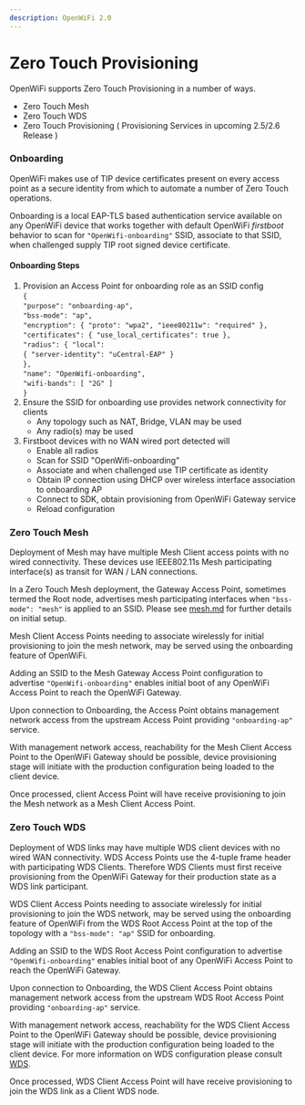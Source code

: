 ```yaml
---
description: OpenWiFi 2.0
---
```


# Zero Touch Provisioning

OpenWiFi supports Zero Touch Provisioning in a number of ways.

* Zero Touch Mesh
* Zero Touch WDS
* Zero Touch Provisioning ( Provisioning Services in upcoming 2.5/2.6 Release )

### Onboarding

OpenWiFi makes use of TIP device certificates present on every access point as a secure identity from which to automate a number of Zero Touch operations.

Onboarding is a local EAP-TLS based authentication service available on any OpenWiFi device that works together with default OpenWiFi _firstboot_ behavior to scan for `"OpenWifi-onboarding"` SSID, associate to that SSID, when challenged supply TIP root signed device certificate.

#### Onboarding Steps

1. Provision an Access Point for onboarding role as an SSID config\
   `{`\
   `"purpose": "onboarding-ap",`\
   `"bss-mode": "ap",`\
   `"encryption": { "proto": "wpa2", "ieee80211w": "required" },`\
   `"certificates": { "use_local_certificates": true },`\
   `"radius": { "local":`\
   `{ "server-identity": "uCentral-EAP" }`\
   `},`\
   `"name": "OpenWifi-onboarding",`\
   `"wifi-bands": [ "2G" ]`\
   `}`
2. Ensure the SSID for onboarding use provides network connectivity for clients
   * Any topology such as NAT, Bridge, VLAN may be used
   * Any radio(s) may be used
3. Firstboot devices with no WAN wired port detected will
   * Enable all radios
   * Scan for SSID "OpenWifi-onboarding"
   * Associate and when challenged use TIP certificate as identity
   * Obtain IP connection using DHCP over wireless interface association to onboarding AP
   * Connect to SDK, obtain provisioning from OpenWiFi Gateway service
   * Reload configuration

### Zero Touch Mesh

Deployment of Mesh may have multiple Mesh Client access points with no wired connectivity. These devices use IEEE802.11s Mesh participating interface(s) as transit for WAN / LAN connections.

In a Zero Touch Mesh deployment, the Gateway Access Point, sometimes termed the Root node, advertises mesh participating interfaces when `"bss-mode": "mesh"` is applied to an SSID. Please see [mesh.md](mesh.md "mention") for further details on initial setup.

Mesh Client Access Points needing to associate wirelessly for initial provisioning to join the mesh network, may be served using the onboarding feature of OpenWiFi.

Adding an SSID to the Mesh Gateway Access Point configuration to advertise `"OpenWifi-onboarding"` enables initial boot of any OpenWiFi Access Point to reach the OpenWiFi Gateway.

Upon connection to Onboarding, the Access Point obtains management network access from the upstream Access Point providing `"onboarding-ap"` service.

With management network access, reachability for the Mesh Client Access Point to the OpenWiFi Gateway should be possible, device provisioning stage will initiate with the production configuration being loaded to the client device.

Once processed, client Access Point will have receive provisioning to join the Mesh network as a Mesh Client Access Point.

### Zero Touch WDS

Deployment of WDS links may have multiple WDS client devices with no wired WAN connectivity. WDS Access Points use the 4-tuple frame header with participating WDS Clients. Therefore WDS Clients must first receive provisioning from the OpenWiFi Gateway for their production state as a WDS link participant.

WDS Client Access Points needing to associate wirelessly for initial provisioning to join the WDS network, may be served using the onboarding feature of OpenWiFi from the WDS Root Access Point at the top of the topology with a `"bss-mode": "ap"` SSID for onboarding.

Adding an SSID to the WDS Root Access Point configuration to advertise `"OpenWifi-onboarding"` enables initial boot of any OpenWiFi Access Point to reach the OpenWiFi Gateway.

Upon connection to Onboarding, the WDS Client Access Point obtains management network access from the upstream WDS Root Access Point providing `"onboarding-ap"` service.

With management network access, reachability for the WDS Client Access Point to the OpenWiFi Gateway should be possible, device provisioning stage will initiate with the production configuration being loaded to the client device. For more information on WDS configuration please consult [WDS](wds-topologies.md).

Once processed, WDS Client Access Point will have receive provisioning to join the WDS link as a Client WDS node.

###
